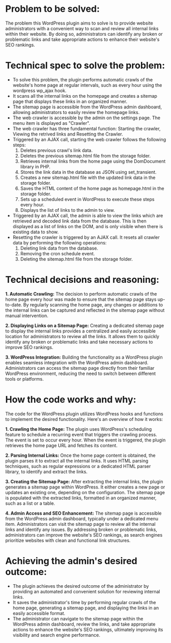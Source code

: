 # Problem to be solved:
The problem this WordPress plugin aims to solve is to provide website administrators with a convenient way to scan and review all internal links within their website. By doing so, administrators can identify any broken or problematic links and take appropriate actions to enhance their website's SEO rankings.

# Technical spec to solve the problem:
* To solve this problem, the plugin performs automatic crawls of the website's home page at regular intervals, such as every hour using the wordpress wp_ajax hook.
* It scans all the internal links on the homepage and creates a sitemap page that displays these links in an organized manner. 
* The sitemap page is accessible from the WordPress admin dashboard, allowing administrators to easily review the homepage links.
* The web crawler is accessible by the admin on the settings page. The menu item is displayed as "Crawler".
* The web crawler has three fundamental function: Starting the crawler, Viewing the retrived links and Resetting the Crawler.
* Triggered by an AJAX call, starting the web crawler follows the following steps:
    1. Deletes previous crawl's link data.
    2. Deletes the previous sitemap.html file from the storage folder.
    3. Retrieves internal links from the home page using the DomDocument library in PHP.
    4. Stores the link data in the database as JSON using set_transient.
    5. Creates a new sitemap.html file with the updated link data in the storage folder.
    6. Saves the HTML content of the home page as homepage.html in the storage folder.
    7. Sets up a scheduled event in WordPress to execute these steps every hour.
    8. Displays the list of links to the admin to view.
* Triggered by an AJAX call, the admin is able to view the links which are retrieved and decoded link data from the database. This is then displayed as a list of links on the DOM, and is only visible when there is existing data to show.
* Resetting the crawler is triggered by an AJAX call. It resets all crawler data by performing the following operations: 
    1. Deleting link data from the database.
    3. Removing the cron schedule event.
    3. Deleting the sitemap.html file from the storage folder.


# Technical decisions and reasoning:
**1. Automatic Crawling:**
The decision to perform automatic crawls of the home page every hour was made to ensure that the sitemap page stays up-to-date. By regularly scanning the home page, any changes or additions to the internal links can be captured and reflected in the sitemap page without manual intervention.

**2. Displaying Links on a Sitemap Page:**
Creating a dedicated sitemap page to display the internal links provides a centralized and easily accessible location for administrators to review all the links. It allows them to quickly identify any broken or problematic links and take necessary actions to improve SEO rankings.

**3. WordPress Integration:**
Building the functionality as a WordPress plugin enables seamless integration with the WordPress admin dashboard. Administrators can access the sitemap page directly from their familiar WordPress environment, reducing the need to switch between different tools or platforms.

# How the code works and why:
The code for the WordPress plugin utilizes WordPress hooks and functions to implement the desired functionality. Here's an overview of how it works:

**1. Crawling the Home Page:**
The plugin uses WordPress's scheduling feature to schedule a recurring event that triggers the crawling process. The event is set to occur every hour. When the event is triggered, the plugin retrieves the home page URL and fetches its content.

**2. Parsing Internal Links:**
Once the home page content is obtained, the plugin parses it to extract all the internal links. It uses HTML parsing techniques, such as regular expressions or a dedicated HTML parser library, to identify and extract the links.

**3. Creating the Sitemap Page:**
After extracting the internal links, the plugin generates a sitemap page within WordPress. It either creates a new page or updates an existing one, depending on the configuration. The sitemap page is populated with the extracted links, formatted in an organized manner, such as a list or a table.

**4. Admin Access and SEO Enhancement:**
The sitemap page is accessible from the WordPress admin dashboard, typically under a dedicated menu item. Administrators can visit the sitemap page to review all the internal links and identify any issues. By addressing broken or problematic links, administrators can improve the website's SEO rankings, as search engines prioritize websites with clean and functional link structures.

# Achieving the admin's desired outcome:
* The plugin achieves the desired outcome of the administrator by providing an automated and convenient solution for reviewing internal links. 
* It saves the administrator's time by performing regular crawls of the home page, generating a sitemap page, and displaying the links in an easily accessible format.
* The administrator can navigate to the sitemap page within the WordPress admin dashboard, review the links, and take appropriate actions to enhance the website's SEO rankings, ultimately improving its visibility and search engine performance.